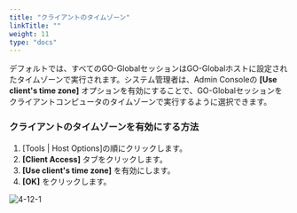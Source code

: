```yaml
---
title: "クライアントのタイムゾーン"
linkTitle: ""
weight: 11
type: "docs"
---
```


デフォルトでは、すべてのGO-GlobalセッションはGO-Globalホストに設定されたタイムゾーンで実行されます。システム管理者は、Admin Consoleの **[Use client's time zone]** オプションを有効にすることで、GO-Globalセッションをクライアントコンピュータのタイムゾーンで実行するように選択できます。

### クライアントのタイムゾーンを有効にする方法

1. [Tools | Host Options]の順にクリックします。
2. **[Client Access]** タブをクリックします。
3. **[Use client's time zone]** を有効にします。
4. **[OK]** をクリックします。

![4-12-1](/img/4-12-1.png)